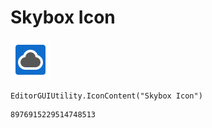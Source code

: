 # Skybox Icon
![](/img/Skybox%20Icon.png)

``` CSharp
EditorGUIUtility.IconContent("Skybox Icon")
```
```
8976915229514748513
```

